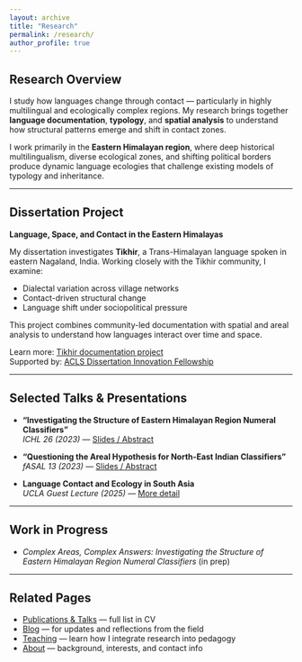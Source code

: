 ```yaml
---
layout: archive
title: "Research"
permalink: /research/
author_profile: true
---
```


## Research Overview

I study how languages change through contact — particularly in highly multilingual and ecologically complex regions. My research brings together **language documentation**, **typology**, and **spatial analysis** to understand how structural patterns emerge and shift in contact zones.

I work primarily in the **Eastern Himalayan region**, where deep historical multilingualism, diverse ecological zones, and shifting political borders produce dynamic language ecologies that challenge existing models of typology and inheritance.

---

## Dissertation Project  
**Language, Space, and Contact in the Eastern Himalayas**

My dissertation investigates **Tikhir**, a Trans-Himalayan language spoken in eastern Nagaland, India. Working closely with the Tikhir community, I examine:

- Dialectal variation across village networks  
- Contact-driven structural change  
- Language shift under sociopolitical pressure

This project combines community-led documentation with spatial and areal analysis to understand how languages interact over time and space.

Learn more: [Tikhir documentation project](/tikhir/)  
Supported by: [ACLS Dissertation Innovation Fellowship](https://www.acls.org/fellow-grantees/patrick-das/)

---

## Selected Talks & Presentations

- **“Investigating the Structure of Eastern Himalayan Region Numeral Classifiers”**  
  *ICHL 26 (2023)* — [Slides / Abstract](https://osf.io/kca4n/)

- **“Questioning the Areal Hypothesis for North-East Indian Classifiers”**  
  *fASAL 13 (2023)* — [Slides / Abstract](https://osf.io/6yzx2/)

- **Language Contact and Ecology in South Asia**  
  *UCLA Guest Lecture (2025)* — [More detail](/talks/ucla-contact-ecology/)

---

## Work in Progress

- *Complex Areas, Complex Answers: Investigating the Structure of Eastern Himalayan Region Numeral Classifiers* (in prep)

---

## Related Pages

- [Publications & Talks](/cv/) — full list in CV  
- [Blog](/blog/) — for updates and reflections from the field  
- [Teaching](/teaching/) — learn how I integrate research into pedagogy  
- [About](/about/) — background, interests, and contact info
